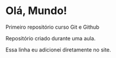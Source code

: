 # Olá, Mundo!
 Primeiro repositório curso Git e Github

Repositório criado durante uma aula.

Essa linha eu adicionei diretamente no site.
